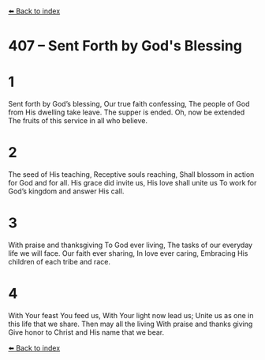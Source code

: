 [⬅️ Back to index](../README.md)

# 407 – Sent Forth by God's Blessing


# 1
Sent forth by God’s blessing,
Our true faith confessing,
The people of God from His dwelling take leave.
The supper is ended.
Oh, now be extended
The fruits of this service in all who believe.

# 2
The seed of His teaching,
Receptive souls reaching,
Shall blossom in action for God and for all.
His grace did invite us,
His love shall unite us
To work for God’s kingdom and answer His call.

# 3
With praise and thanksgiving
To God ever living,
The tasks of our everyday life we will face.
Our faith ever sharing,
In love ever caring,
Embracing His children of each tribe and race.

# 4
With Your feast You feed us,
With Your light now lead us;
Unite us as one in this life that we share.
Then may all the living
With praise and thanks giving
Give honor to Christ and His name that we bear.

[⬅️ Back to index](../README.md)
